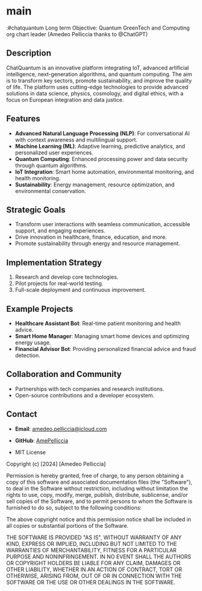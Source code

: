 # main
:#chatquantum
Long term Objective: Quantum GreenTech and Computing org chart leader (Amedeo Pelliccia thanks to @ChatGPT)
## Description
ChatQuantum is an innovative platform integrating IoT, advanced artificial intelligence, next-generation algorithms, and quantum computing. The aim is to transform key sectors, promote sustainability, and improve the quality of life. The platform uses cutting-edge technologies to provide advanced solutions in data science, physics, cosmology, and digital ethics, with a focus on European integration and data justice.

## Features
- **Advanced Natural Language Processing (NLP)**: For conversational AI with context awareness and multilingual support.
- **Machine Learning (ML)**: Adaptive learning, predictive analytics, and personalized user experiences.
- **Quantum Computing**: Enhanced processing power and data security through quantum algorithms.
- **IoT Integration**: Smart home automation, environmental monitoring, and health monitoring.
- **Sustainability**: Energy management, resource optimization, and environmental conservation.

## Strategic Goals
- Transform user interactions with seamless communication, accessible support, and engaging experiences.
- Drive innovation in healthcare, finance, education, and more.
- Promote sustainability through energy and resource management.

## Implementation Strategy
1. Research and develop core technologies.
2. Pilot projects for real-world testing.
3. Full-scale deployment and continuous improvement.

## Example Projects
- **Healthcare Assistant Bot**: Real-time patient monitoring and health advice.
- **Smart Home Manager**: Managing smart home devices and optimizing energy usage.
- **Financial Advisor Bot**: Providing personalized financial advice and fraud detection.

## Collaboration and Community
- Partnerships with tech companies and research institutions.
- Open-source contributions and a developer ecosystem.

## Contact
- **Email**: amedeo.pelliccia@icloud.com
- **GitHub**: [AmePelliccia](https://github.com/AmePelliccia)

- MIT License

Copyright (c) [2024] [Amedeo Pelliccia]

Permission is hereby granted, free of charge, to any person obtaining a copy
of this software and associated documentation files (the "Software"), to deal
in the Software without restriction, including without limitation the rights
to use, copy, modify, merge, publish, distribute, sublicense, and/or sell
copies of the Software, and to permit persons to whom the Software is
furnished to do so, subject to the following conditions:

The above copyright notice and this permission notice shall be included in all
copies or substantial portions of the Software.

THE SOFTWARE IS PROVIDED "AS IS", WITHOUT WARRANTY OF ANY KIND, EXPRESS OR
IMPLIED, INCLUDING BUT NOT LIMITED TO THE WARRANTIES OF MERCHANTABILITY,
FITNESS FOR A PARTICULAR PURPOSE AND NONINFRINGEMENT. IN NO EVENT SHALL THE
AUTHORS OR COPYRIGHT HOLDERS BE LIABLE FOR ANY CLAIM, DAMAGES OR OTHER
LIABILITY, WHETHER IN AN ACTION OF CONTRACT, TORT OR OTHERWISE, ARISING FROM,
OUT OF OR IN CONNECTION WITH THE SOFTWARE OR THE USE OR OTHER DEALINGS IN THE
SOFTWARE.
